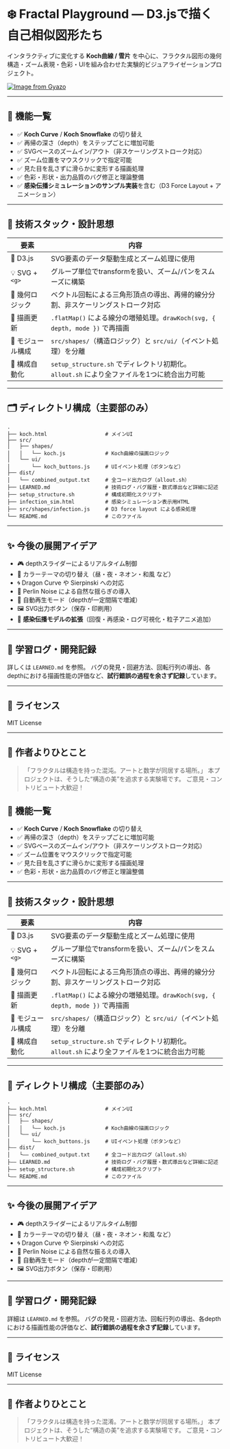 # ❄️ Fractal Playground — D3.jsで描く自己相似図形たち

インタラクティブに変化する **Koch曲線 / 雪片** を中心に、フラクタル図形の幾何構造・ズーム表現・色彩・UIを組み合わせた実験的ビジュアライゼーションプロジェクト。

[![Image from Gyazo](https://i.gyazo.com/a7b27b8b1a24de41ead46d849ebadafb.png)](https://gyazo.com/a7b27b8b1a24de41ead46d849ebadafb)


---

## 🚀 機能一覧

* ✅ **Koch Curve** / **Koch Snowflake** の切り替え
* ✅ 再帰の深さ（depth）をステップごとに増加可能
* ✅ SVGベースのズームイン/アウト（非スケーリングストローク対応）
* ✅ ズーム位置をマウスクリックで指定可能
* ✅ 見た目を乱さずに滑らかに変形する描画処理
* ✅ 色彩・形状・出力品質のバグ修正と理論整備
* ✅ **感染伝播シミュレーションのサンプル実装**を含む（D3 Force Layout + アニメーション）

---

## 🧠 技術スタック・設計思想

| 要素             | 内容                                                             |
| -------------- | -------------------------------------------------------------- |
| 🎨 D3.js       | SVG要素のデータ駆動生成とズーム処理に使用                                         |
| 💡 SVG + `<g>` | グループ単位でtransformを扱い、ズーム/パンをスムーズに構築                             |
| 📐 幾何ロジック      | ベクトル回転による三角形頂点の導出、再帰的線分分割、非スケーリングストローク対応                       |
| 🔁 描画更新        | `.flatMap()` による線分の増殖処理。`drawKoch(svg, { depth, mode })` で再描画  |
| 🧩 モジュール構成     | `src/shapes/`（構造ロジック）と `src/ui/`（イベント処理）を分離                    |
| 🔧 構成自動化       | `setup_structure.sh` でディレクトリ初期化。`allout.sh` により全ファイルを1つに統合出力可能 |

---

## 🗂️ ディレクトリ構成（主要部のみ）

```
.
├── koch.html                   # メインUI
├── src/
│   ├── shapes/
│   │   └── koch.js             # Koch曲線の描画ロジック
│   └── ui/
│       └── koch_buttons.js     # UIイベント処理（ボタンなど）
├── dist/
│   └── combined_output.txt     # 全コード出力ログ（allout.sh）
├── LEARNED.md                  # 技術ログ・バグ履歴・数式導出など詳細に記述
├── setup_structure.sh          # 構成初期化スクリプト
├── infection_sim.html          # 感染シミュレーション表示用HTML
├── src/shapes/infection.js     # D3 force layout による感染処理
└── README.md                   # このファイル
```

---

## ✨ 今後の展開アイデア

* 🎮 depthスライダーによるリアルタイム制御
* 🎨 カラーテーマの切り替え（昼・夜・ネオン・和風 など）
* 🌀 Dragon Curve や Sierpinski への対応
* 🌱 Perlin Noise による自然な揺らぎの導入
* 🎥 自動再生モード（depthが一定間隔で増減）
* 🖼 SVG出力ボタン（保存・印刷用）
* 🧪 **感染伝播モデルの拡張**（回復・再感染・ログ可視化・粒子アニメ追加）

---

## 📘 学習ログ・開発記録

詳しくは `LEARNED.md` を参照。
バグの発見・回避方法、回転行列の導出、各depthにおける描画性能の評価など、**試行錯誤の過程を余さず記録**しています。

---

## 📜 ライセンス

MIT License

---

## 🙌 作者よりひとこと

> 「フラクタルは構造を持った混沌。アートと数学が同居する場所。」
> 本プロジェクトは、そうした“構造の美”を追求する実験場です。
> ご意見・コントリビュート大歓迎！


## 🚀 機能一覧

* ✅ **Koch Curve** / **Koch Snowflake** の切り替え
* ✅ 再帰の深さ（depth）をステップごとに増加可能
* ✅ SVGベースのズームイン/アウト（非スケーリングストローク対応）
* ✅ ズーム位置をマウスクリックで指定可能
* ✅ 見た目を乱さずに滑らかに変形する描画処理
* ✅ 色彩・形状・出力品質のバグ修正と理論整備

---

## 🧠 技術スタック・設計思想

| 要素             | 内容                                                             |
| -------------- | -------------------------------------------------------------- |
| 🎨 D3.js       | SVG要素のデータ駆動生成とズーム処理に使用                                         |
| 💡 SVG + `<g>` | グループ単位でtransformを扱い、ズーム/パンをスムーズに構築                             |
| 📀 幾何ロジック      | ベクトル回転による三角形頂点の導出、再帰的線分分割、非スケーリングストローク対応                       |
| 🔀 描画更新        | `.flatMap()` による線分の増殖処理。`drawKoch(svg, { depth, mode })` で再描画  |
| 🧹 モジュール構成     | `src/shapes/`（構造ロジック）と `src/ui/`（イベント処理）を分離                    |
| 🔧 構成自動化       | `setup_structure.sh` でディレクトリ初期化。`allout.sh` により全ファイルを1つに統合出力可能 |

---

## 📂 ディレクトリ構成（主要部のみ）

```
.
├—— koch.html                   # メインUI
├—— src/
│   ├—— shapes/
│   │   └—— koch.js             # Koch曲線の描画ロジック
│   └—— ui/
│       └—— koch_buttons.js     # UIイベント処理（ボタンなど）
├—— dist/
│   └—— combined_output.txt     # 全コード出力ログ（allout.sh）
├—— LEARNED.md                  # 技術ログ・バグ履歴・数式導出など詳細に記述
├—— setup_structure.sh          # 構成初期化スクリプト
└—— README.md                   # このファイル
```

---

## ✨ 今後の展開アイデア

* 🎮 depthスライダーによるリアルタイム制御
* 🎨 カラーテーマの切り替え（昼・夜・ネオン・和風 など）
* 🌀 Dragon Curve や Sierpinski への対応
* 🌱 Perlin Noise による自然な振るえの導入
* 🎥 自動再生モード（depthが一定間隔で増減）
* 🖼 SVG出力ボタン（保存・印刷用）

---

## 📘 学習ログ・開発記録

詳細は `LEARNED.md` を参照。
バグの発見・回避方法、回転行列の導出、各depthにおける描画性能の評価など、**試行錯誤の過程を余さず記録**しています。

---

## 📜 ライセンス

MIT License

---

## 🙌 作者よりひとこと

> 「フラクタルは構造を持った混淆。アートと数学が同居する場所。」
> 本プロジェクトは、そうした“構造の美”を追求する実験場です。
> ご意見・コントリビュート大歓迎！
